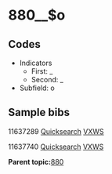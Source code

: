 # 880\_\_$o

## Codes

-   Indicators
    -   First: \_
    -   Second: \_
-   Subfield: o

## Sample bibs

11637289 [Quicksearch](https://search.library.yale.edu/catalog/11637289) [VXWS](http://prodorbis.library.yale.edu:7014/vxws/GetHoldingsService?bibId=11637289)

11637740 [Quicksearch](https://search.library.yale.edu/catalog/11637740) [VXWS](http://prodorbis.library.yale.edu:7014/vxws/GetHoldingsService?bibId=11637740)

**Parent topic:**[880](../../tags/880/880.md)

